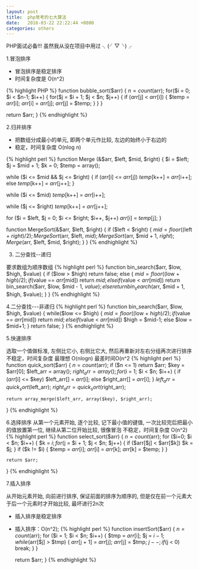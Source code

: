 ```yaml
---
layout: post
title:  php常考的七大算法
date:   2016-03-22 22:22:44 +0800
categories: others
---
```

PHP面试必备!!! 虽然我从没在项目中用过 ╮(╯▽╰)╭

1.冒泡排序

* 冒泡排序是稳定排序 
* 时间复杂度是 O(n^2)

{% highlight PHP %}
function bubble_sort($arr) { 
  $n = count($arr); 
  for($i = 0; $i < $n-1; $i++) {
    for($j = $i + 1; $j < $n; $j++) {
      if ($arr[$j] < $arr[$i]) { 
        $temp = $arr[$i]; 
        $arr[$i] = $arr[$j]; 
        $arr[$j] = $temp; 
      } 
    } 
  } 

  return $arr;
}
{% endhighlight %}

2.归并排序

* 把数组分成最小的单元, 即两个单元作比较, 左边的始终小于右边的
* 稳定，时间复杂度 O(nlog n)

{% highlight perl %}
function Merge (&$arr, $left, $mid, $right) { 
  $i = $left; 
  $j = $mid + 1; 
  $k = 0; 
  $temp = array(); 

  while ($i <= $mid && $j <= $right) { 
    if ($arr[$i] <= $arr[$j]) 
      $temp[$k++] = $arr[$i++]; 
    else 
      $temp[$k++] = $arr[$j++]; 
  } 

  while ($i <= $mid) 
    $temp[$k++] = $arr[$i++]; 

  while ($j <= $right) 
    $temp[$k++] = $arr[$j++]; 

  for ($i = $left, $j = 0; $i <= $right; $i++, $j++) 
    $arr[$i] = $temp[$j];
} 

function MergeSort(&$arr, $left, $right) { 
  if ($left < $right) { 
    $mid = floor(($left + $right) / 2); 
    MergeSort($arr, $left, $mid); 
    MergeSort($arr, $mid + 1, $right); 
    Merge($arr, $left, $mid, $right); 
  }
}
{% endhighlight %}

3. 二分查找--递归

要求数组为顺序数组
{% highlight perl %}
function bin_search($arr, $low, $high, $value) {
    if ($low > $high)
        return false;
    else {
        $mid = floor(($low + $high) / 2);
        if ($value == $arr[$mid])
            return $mid;
        elseif ($value < $arr[$mid])
            return bin_search($arr, $low, $mid - 1, $value);
        else
            return bin_search($arr, $mid + 1, $high, $value);
    }
}
{% endhighlight %}

4.二分查找---非递归
{% highlight perl %}
function bin_search($arr, $low, $high, $value) {
    while($low <= $high) {
        $mid = floor(($low + $high) / 2);
        if ($value == $arr[$mid])
            return $mid;
        elseif ($value < $arr[$mid])
            $high = $mid-1;
        else
            $low = $mid+1;
    }
    return false;
}
{% endhighlight %}


5.快速排序

选取一个值做标准, 左侧比它小, 右侧比它大, 然后再重新对左右分组再次进行排序
不稳定，时间复杂度 最理想 O(nlogn) 最差时间O(n^2
{% highlight perl %}
function quick_sort($arr) {
    $n = count($arr);
    if ($n <= 1)
        return $arr;
    $key = $arr[0];
    $left_arr = array();
    $right_arr = array();
    for ($i = 1; $i < $n; $i++) {
        if ($arr[$i] <= $key)
            $left_arr[] = $arr[$i];
        else
            $right_arr[] = $arr[$i];
    }
    $left_arr = quick_sort($left_arr);
    $right_arr = quick_sort($right_arr);

    return array_merge($left_arr, array($key), $right_arr);
}
{% endhighlight %}

6.选择排序
从第一个元素开始, 逐个比较, 记下最小值的键值, 一次比较完后把最小的值放置第一位, 继续从第二位开始比较, 很像冒泡
不稳定，时间复杂度 O(n^2)
{% highlight perl %}
function select_sort($arr) {
    $n = count($arr);
    for ($i=0; $i < $n; $i++) {
        $k = $i;
        for ($j = $i + 1; $j < $n; $j++) {
            if ($arr[$j] < $arr[$k])
                $k = $j;
            }
            if ($k != $i) {
                $temp = $arr[$i];
                $arr[$i] = $arr[$k];
                $arr[$k] = $temp;
            }
        }

    return $arr;
}
{% endhighlight %}

7.插入排序

从开始元素开始, 向前进行排序, 保证前面的排序为顺序的, 但是仅在前一个元素大于后一个元素时才开始比较, 最坏进行2n次

* 插入排序是稳定排序 
* 插入排序：O(n^2); 
{% highlight perl %}
function insertSort($arr) {
    $n = count($arr);
    for ($i = 1; $i < $n; $i++) {
        $tmp = $arr[$i];
        $j = $i-1;
        while ($arr[$j] > $tmp) {
            $arr[$j + 1] = $arr[$j];
            $arr[$j] = $tmp;
            $j--;
            if ($j < 0)
                break;
        }
    }
    
    return $arr;
}
{% endhighlight %}